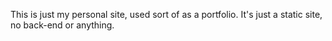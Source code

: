 This is just my personal site, used sort of as a portfolio. It's just a static site, no back-end or anything.
